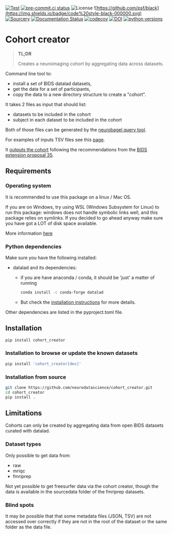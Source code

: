 [![Test](https://github.com/neurodatascience/cohort_creator/actions/workflows/test.yml/badge.svg)](https://github.com/neurodatascience/cohort_creator/actions/workflows/test.yml)
[![pre-commit.ci status](https://results.pre-commit.ci/badge/github/neurodatascience/cohort_creator/main.svg)](https://results.pre-commit.ci/latest/github/neurodatascience/cohort_creator/main)
![License](https://img.shields.io/badge/license-MIT-blue.svg)
![https://github.com/psf/black](https://img.shields.io/badge/code%20style-black-000000.svg)
[![Sourcery](https://img.shields.io/badge/Sourcery-enabled-brightgreen)](https://sourcery.ai)
[![Documentation Status](https://readthedocs.org/projects/cohort-creator/badge/?version=latest)](https://cohort-creator.readthedocs.io/en/latest/?badge=latest)
[![codecov](https://codecov.io/gh/neurodatascience/cohort_creator/branch/main/graph/badge.svg?token=PMQYH0DIPX)](https://codecov.io/gh/neurodatascience/cohort_creator)
[![DOI](https://zenodo.org/badge/DOI/10.5281/zenodo.8313304.svg)](https://doi.org/10.5281/zenodo.8313304)
[![python versions](https://img.shields.io/pypi/pyversions/cohort_creator.svg)](https://pypi.org/project/cohort_creator/)

# Cohort creator

> **TL;DR**
>
> Creates a neuroimaging cohort by aggregating data across datasets.

Command line tool to:

-   install a set of BIDS datalad datasets,
-   get the data for a set of participants,
-   copy the data to a new directory structure to create a "cohort".

It takes 2 files as input that should list:

-   datasets to be included in the cohort
-   subject in each dataset to be included in the cohort

Both of those files can be generated by the [neurobagel query tool](https://query.neurobagel.org/).

For examples of inputs TSV files see this [page](https://cohort-creator.readthedocs.io/en/latest/inputs.html).

It [outputs the cohort](<(https://cohort-creator.readthedocs.io/en/latest/outputs.html)>)
following the recommendations
from the [BIDS extension proposal 35](https://docs.google.com/document/d/1tFRNumQyIgjXBNC3brFDLO9FaikjL84noxK6Om-Ctik).

## Requirements

### Operating system

It is recommended to use this package on a linux / Mac OS.

If you are on Windows, try using WSL (Windows Subsystem for Linux) to run this package:
windows does not handle symbolic links well, and this package relies on symlinks.
If you decided to go ahead anyway make sure you have got a LOT of disk space available.

More information
[here](https://handbook.datalad.org/en/latest/intro/windows.html#ohnowindows)

### Python dependencies

Make sure you have the following installed:

-   datalad and its dependencies:

    -   if you are have anaconda / conda, it should be 'just' a matter of running

        ```bash
        conda install -c conda-forge datalad
        ```

    -   But check the
        [installation instructions](https://handbook.datalad.org/en/latest/intro/installation.html#install)
        for more details.

Other dependencies are listed in the pyproject.toml file.

## Installation

```bash
pip install cohort_creator
```

### Installation to browse or update the known datasets

```bash
pip install 'cohort_creator[dev]'
```

### Installation from source

```bash
git clone https://github.com/neurodatascience/cohort_creator.git
cd cohort_creator
pip install .
```

## Limitations

Cohorts can only be created by aggregating data from open BIDS datasets curated with datalad.

### Dataset types

Only possible to get data from:

-   raw
-   mriqc
-   fmriprep

Not yet possible to get freesurfer data via the cohort creator, though the data
is available in the sourcedata folder of the fmriprep datasets.

### Blind spots

It may be possible that that some metadata files (JSON, TSV) are not accessed
over correctly if they are not in the root of the dataset or the same folder as
the data file.

<!-- **FIX** use pybids / ancpbids for data indexing and querying. -->

<!-- ## Demo

To get from openneuro-derivatives for all T1w

-   the MRIQC output for each file
-   the corresponding T1W file

run the following command from within the cohort_creator folder:

```bash
cohort_creator install \
  --dataset_listing inputs/datasets_with_mriqc.tsv \
  --participant_listing inputs/participants_with_mriqc.tsv \
  --output_dir outputs \
  --dataset_types raw mriqc \
  --verbosity 3

cohort_creator get \
  --dataset_listing inputs/datasets_with_mriqc.tsv \
  --participant_listing inputs/participants_with_mriqc.tsv \
  --output_dir outputs \
  --dataset_types raw mriqc \
  --verbosity 3

cohort_creator copy \
  --dataset_listing inputs/datasets_with_mriqc.tsv \
  --participant_listing inputs/participants_with_mriqc.tsv \
  --output_dir outputs \
  --dataset_types raw mriqc \
  --verbosity 3
``` -->
